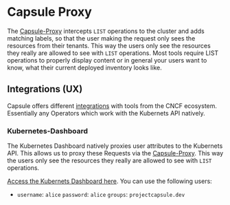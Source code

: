 
# Capsule Proxy

The [Capsule-Proxy](https://github.com/projectcapsule/capsule-proxy) intercepts `LIST` operations to the cluster and adds matching labels, so that the user making the request only sees the resources from their tenants. This way the users only see the resources they really are allowed to see with `LIST` operations. Most tools require LIST operations to properly display content or in general your users want to know, what their current deployed inventory looks like.





## Integrations (UX)

Capsule offers different [integrations](https://projectcapsule.dev/ecosystem/) with tools from the CNCF ecosystem. Essentially any Operators which work with the Kubernets API natively.

### Kubernetes-Dashboard

The Kubernetes Dashboard natively proxies user attributes to the Kubernets API. This allows us to proxy these Requests via the [Capsule-Proxy](https://github.com/projectcapsule/capsule-proxy). This way the users only see the resources they really are allowed to see with `LIST` operations.

[Access the Kubernets Dashboard here]({{TRAFFIC_HOST1_30080}}). You can use the following users:

  * `username`: `alice`
    `password`: `alice`
    `groups`: `projectcapsule.dev`
